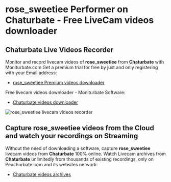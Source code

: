 # rose_sweetiee Performer on Chaturbate - Free LiveCam videos downloader

## Chaturbate Live Videos Recorder

Monitor and record livecam videos of **rose_sweetiee** from **Chaturbate** with Moniturbate.com
Get a premium trial for free by just and only registering with your Email address:
* [rose_sweetiee Premium videos downloader](https://moniturbate.com/request-demo-licence-key.html)

Free livecam videos downloader - Moniturbate Software:
* [Chaturbate videos downloader](https://moniturbate.com/moniturbate-download-software.html)

![rose_sweetiee livecam videos recorder](https://peachurnet.com/templates/moniturbate-software.png)


## Capture rose_sweetiee videos from the Cloud and watch your recordings on Streaming

Without the need of downloading a software, capture **rose_sweetiee** livecam videos from **Chaturbate** 100% online.
Watch Livecam archives from **Chaturbate** unlimitedly from thousands of existing recordings, only on Peachurbate.com and its websites network:
* [Chaturbate videos archives](https://peachurnet.com/)